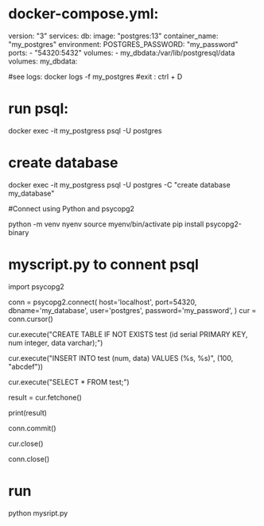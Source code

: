 # docker-compose.yml:

version: "3"
services:
  db:
    image: "postgres:13"
    container_name: "my_postgres"
    environment:
      POSTGRES_PASSWORD: "my_password"
    ports:
      - "54320:5432"
    volumes:
      - my_dbdata:/var/lib/postgresql/data
volumes:
  my_dbdata:
  
#see logs:
docker logs -f my_postgres
#exit : ctrl + D

# run psql:

docker exec -it my_postgress  psql -U postgres

# create database

docker exec -it my_postgress  psql -U postgres -C "create database my_database"

#Connect using Python and psycopg2 

python -m venv nyenv
source myenv/bin/activate
pip install psycopg2-binary

# myscript.py to connent psql

import psycopg2

conn = psycopg2.connect(
    host='localhost',
    port=54320,
    dbname='my_database',
    user='postgres',
    password='my_password',
)
cur = conn.cursor()

cur.execute("CREATE TABLE IF NOT EXISTS test (id serial PRIMARY KEY, num integer, data varchar);")

cur.execute("INSERT INTO test (num, data) VALUES (%s, %s)", (100, "abcdef"))

cur.execute("SELECT * FROM test;")

result = cur.fetchone()

print(result)

conn.commit()

cur.close()

conn.close()

# run 
python mysript.py

    
 
